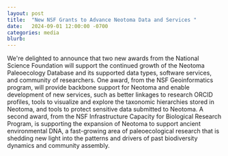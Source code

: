 ```yaml
---
layout: post
title:  "New NSF Grants to Advance Neotoma Data and Services "
date:   2024-09-01 12:00:00 -0700
categories: media
blurb:
---
```

We're delighted to announce that two new awards from the National Science Foundation will support the continued growth of the Neotoma Paleoecology Database and its supported data types, software services, and community of researchers.  One award, from the NSF Geoinformatics program, will provide backbone support for Neotoma and enable development of new services, such as better linkages to research ORCID profiles, tools to visualize and explore the taxonomic hierarchies stored in Neotoma, and tools to protect sensitive data submitted to Neotoma.  A second award, from the NSF Infrastructure Capacity for Biological Research Program, is supporting the expansion of Neotoma to support ancient environmental DNA, a fast-growing area of paleoecological research that is shedding new light into the patterns and drivers of past biodiversity dynamics and community assembly.